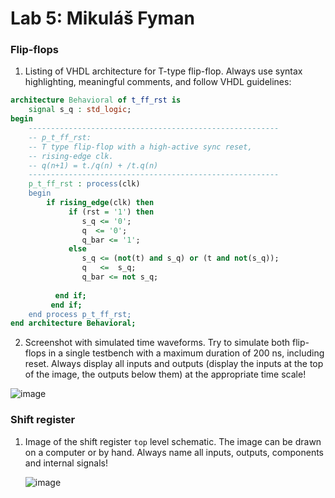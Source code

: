 # Lab 5: Mikuláš Fyman

### Flip-flops

1. Listing of VHDL architecture for T-type flip-flop. Always use syntax highlighting, meaningful comments, and follow VHDL guidelines:

```vhdl
architecture Behavioral of t_ff_rst is
    signal s_q : std_logic;
begin
    --------------------------------------------------------
    -- p_t_ff_rst:
    -- T type flip-flop with a high-active sync reset,
    -- rising-edge clk.
    -- q(n+1) = t./q(n) + /t.q(n)
    --------------------------------------------------------
    p_t_ff_rst : process(clk)
    begin
        if rising_edge(clk) then
             if (rst = '1') then
                s_q <= '0';
                q  <= '0';
                q_bar <= '1';
             else
                s_q <= (not(t) and s_q) or (t and not(s_q));
                q   <=  s_q;            
                q_bar <= not s_q;
                
          end if;
         end if;
    end process p_t_ff_rst;
end architecture Behavioral;
```

2. Screenshot with simulated time waveforms. Try to simulate both flip-flops in a single testbench with a maximum duration of 200 ns, including reset. Always display all inputs and outputs (display the inputs at the top of the image, the outputs below them) at the appropriate time scale!

  ![image](https://user-images.githubusercontent.com/99393884/157674689-8f6a4fd8-272e-4576-9acb-359e0cfed7a0.png)

### Shift register

1. Image of the shift register `top` level schematic. The image can be drawn on a computer or by hand. Always name all inputs, outputs, components and internal signals!

   ![image](https://user-images.githubusercontent.com/99393884/158628780-f50e0e88-914a-40d0-818e-f4f6487330c4.jpeg)
